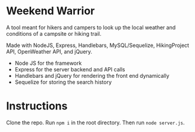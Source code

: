 # Weekend Warrior
A tool meant for hikers and campers to look up the local weather and conditions of a campsite or hiking trail.

Made with NodeJS, Express, Handlebars, MySQL/Sequelize, HikingProject API, OpenWeather API, and jQuery.

- Node JS for the framework
- Express for the server backend and API calls
- Handlebars and jQuery for rendering the front end dynamically
- Sequelize for storing the search history

# Instructions
Clone the repo. Run `npm i` in the root directory. Then run `node server.js`.
